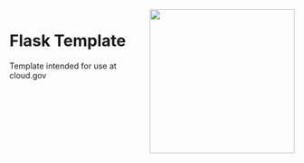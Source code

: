 <img align="right" height="256px" src="https://cloud.gov/assets/cloud-gov-logo-b04dae679163a3711cfc70fe72952396ae8d27bc040ce5b9a7f8eee8838b8be4.svg">

# Flask Template
Template intended for use at cloud.gov